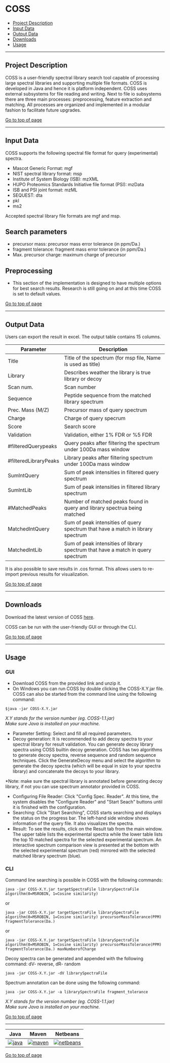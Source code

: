 # COSS

 * [Project Description](#project-description)
 * [Input Data](#input-data)
 * [Output Data](#output-data)
 * [Downloads](#downloads)
 * [Usage](#usage)
 
---
## Project Description

COSS is a user-friendly spectral library search tool capable of processing large spectral libraries and supporting multiple file formats. COSS is developed in Java and hence it is platform independent. COSS uses external subsystems for file reading and writing. Next to file io subsystems there are three main processes: preprocessing, feature extraction and matching. All processes are organized and implemented in a modular fashion to facilitate future upgrades. 

[Go to top of page](#coss)

---
## Input Data
COSS supports the following spectral file format for query (experimental) spectra.
 - Mascot Generic Format: mgf
 - NIST spectral library format: msp
 - Institute of System Biology (ISB): mzXML
 - HUPO Proteomics Standards Initiative file format (PSI): mzData
 - ISB and PSI joint format: mzML
 - SEQUEST: dta
 - pkl
 - ms2
 
Accepted spectral library file formats are mgf and msp.

## Search parameters
 - precursor mass: precursor mass error tolerance (in ppm/Da.)
 - fragment tolerance: fragment mass error tolerance (in ppm/Da.)
 - Max. precursor charge: maximum charge of precursor
 
## Preprocessing
 - This section of the implementation is designed to have multiple options for best search results. Research is still going on and at this time COSS is set to default values.

[Go to top of page](#coss)

---
## Output Data
Users can export the result in excel. The output table contains 15 columns.

| Parameter  | Description        |
|------------|--------------------|
| Title | Title of the spectrum (for msp file, Name is used as title) |
| Library | Describes weather the library is true library or decoy |
| Scan num. | Scan number |
| Sequence | Peptide sequence from the matched library spectrum |
| Prec. Mass (M/Z) | Precursor mass of query spectrum |
| Charge | Charge of query specrum |
| Score | Search score |
| Validation | Validation, either 1% FDR or %5 FDR |
| #filteredQuerypeaks | Query peaks after filtering the spectrum under 100Da mass window |
| #filteredLibraryPeaks | Library peaks after filtering spectrum under 100Da mass window |
| SumIntQuery | Sum of peak intensities in filtered query spectrum |
| SumIntLib | Sum of peak intensities in filtered library spectrum |
| #MatchedPeaks | Number of matched peaks found in query and library spectrua being matched |
| MatchedIntQuery | Sum of peak intensities of query spectrum that have a match in library spectrum |
| MatchedIntLib | Sum of peak intensities of library spectrum that have a match in query spectrum |

It is also possible to save results in .cos format. This allows users to re-import previous results for visualization.

[Go to top of page](#coss)

---
## Downloads

Download the latest version of COSS  <a href="http://genesis.ugent.be/maven2/com/compomics/COSS/1.0/COSS-1.0.zip" onclick="trackOutboundLink('usage','download','coss','http://genesis.ugent.be/maven2/com/compomics/COSS/1.0/.zip'); return false;">here</a>.  

COSS can be run with the user-friendly GUI or through the CLI. 

[Go to top of page](#coss)

---
## Usage
### GUI
- Download COSS from the provided link and unzip it.
- On Windows you can run COSS by double clicking the COSS-X.Y.jar file. COSS can also be started from the command line using the following command:
```
$java -jar COSS-X.Y.jar
```
*X.Y stands for the version number (eg. COSS-1.1.jar)  
Make sure Java is installed on your machine.*
	
- Parameter Setting: Select and fill all required parameters.
- Decoy generation: It is recommended to add decoy spectra to your spectral library for result validation. You can generate decoy library spectra using COSS builtin decoy generation. COSS has two algorithms to generate decoy spectra, reverse sequence and random sequence techniques. Click the GenerateDecoy menu and select the algorithm to generate the decoy spectra (which will be equal in size to your spectra library) and concatenate the decoys to your library. 

*Note: make sure the spectral library is annotated before generating decoy library, if not you can use spectrum annotator provided in COSS.

- Configuring File Reader: Click "Config Spec. Reader". At this time, the system disables the "Configure Reader" and "Start Seach" buttons until it is finished with the configuration. 
- Searching: Click "Start Searching", COSS starts searching and displays the status on the progress bar. The left-hand side window shows information of the query file. It also visualizes the spectra.
- Result: To see the results, click on the Result tab from the main window. The upper table lists the experimental spectra while the lower table lists the top 10 matched spectra for the selected experimental spectrum. An interactive spectrum comparison view is presented at the bottom with the selected experimental spectrum (red) mirrored with the selected matched library spectrum (blue).

### CLI
Command line searching is possible in COSS with the following commands:
```
java -jar COSS-X.Y.jar targetSpectraFile librarySpectraFile algorithm(0=MSROBIN, 1=Cosine similarity)   
```
or                    
```
java -jar COSS-X.Y.jar targetSpectraFile librarySpectraFile algorithm(0=MSROBIN, 1=Cosine similarity) precursorMassTolerance(PPM) fragmentTolerance(Da.) 
```
or
```
java -jar COSS-X.Y.jar targetSpectraFile librarySpectraFile algorithm(0=MSROBIN, 1=Cosine similarity) precursorMassTolerance(PPM) fragmentTolerance(Da.) maxNumberofCharge
```
Decoy spectra can be generated and appended with the following command: dV- reverse, dR- random
```
java -jar COSS-X.Y.jar -dV librarySpectraFile
```

Spectrum annotation can be done using the following command:

```
java -jar COSS-X.Y.jar -a librarySpectraFile fragment_tolerance
```
*X.Y stands for the version number (eg. COSS-1.1.jar)  
Make sure Java is installed on your machine.*

[Go to top of page](#coss)

---
| Java | Maven | Netbeans | 
|:--:|:--:|:--:|
|[![java](http://genesis.ugent.be/uvpublicdata/image/java.png)](http://java.com/en/) | [![maven](http://genesis.ugent.be/uvpublicdata/image/maven.png)](http://maven.apache.org/) | [![netbeans](https://netbeans.org/images_www/visual-guidelines/NB-logo-single.jpg)](https://netbeans.org/)

[Go to top of page](#coss)
